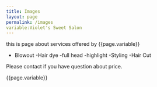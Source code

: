 ```yaml
---
title: Images
layout: page
permalink: /images
variable:Violet's Sweet Salon
---
```

this is page about services offered by {{page.variable}}

- Blowout
-Hair dye 
    -full head
    -highlight
-Styling
-Hair Cut

Please contact if you have question about price.


{{page.variable}}
